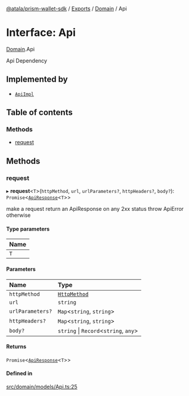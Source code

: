 [@atala/prism-wallet-sdk](../README.md) / [Exports](../modules.md) / [Domain](../modules/Domain.md) / Api

# Interface: Api

[Domain](../modules/Domain.md).Api

Api Dependency

## Implemented by

- [`ApiImpl`](../classes/ApiImpl.md)

## Table of contents

### Methods

- [request](Domain.Api.md#request)

## Methods

### request

▸ **request**\<`T`\>(`httpMethod`, `url`, `urlParameters?`, `httpHeaders?`, `body?`): `Promise`\<[`ApiResponse`](../classes/Domain.ApiResponse.md)\<`T`\>\>

make a request
return an ApiResponse on any 2xx status
throw ApiError otherwise

#### Type parameters

| Name |
| :------ |
| `T` |

#### Parameters

| Name | Type |
| :------ | :------ |
| `httpMethod` | [`HttpMethod`](../modules/Domain.md#httpmethod) |
| `url` | `string` |
| `urlParameters?` | `Map`\<`string`, `string`\> |
| `httpHeaders?` | `Map`\<`string`, `string`\> |
| `body?` | `string` \| `Record`\<`string`, `any`\> |

#### Returns

`Promise`\<[`ApiResponse`](../classes/Domain.ApiResponse.md)\<`T`\>\>

#### Defined in

[src/domain/models/Api.ts:25](https://github.com/hyperledger/identus-edge-agent-sdk-ts/blob/47157819fe5d19bccc5fcc542e98f32706bff6c2/src/domain/models/Api.ts#L25)
